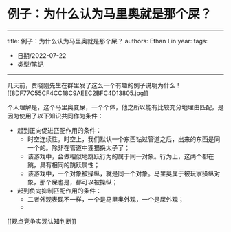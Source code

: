 # 例子：为什么认为马里奥就是那个屎？


---
title: 例子：为什么认为马里奥就是那个屎？
authors: Ethan Lin
year:
tags:
  - 日期/2022-07-22 
  - 类型/笔记 
---




几天前，贾晓刚先生在群里发了这么一个有趣的例子说明为什么
![[8DF77C55CF4CC18C9AEEC2BFC4D13805.jpg]]

个人理解是，这个马里奥变屎，一个个体，他之所以能有比较充分地理由匹配，是因为使用了以下知识共同作为条件：
- 起到正向促进匹配作用的条件：
	- 时空连续性。时空上，我们默认一个东西钻过管道之后，出来的东西是同一个的。除非在管道中狸猫换太子了；
	- 该游戏中，会做相似地跳跃行为的属于同一对象。行为上，这两个都在跳，具有相同的跳跃属性；
	- 该游戏中，一个对象被操纵，就是同一个对象。马里奥属于被玩家操纵对象，那个屎也是，都可以被操纵；
- 起到负向抑制匹配作用的条件：
	- 二者外观表现不一样，一个是马里奥外观，一个是屎外观；
	- 
	   

[[观点竞争实现认知判断]]